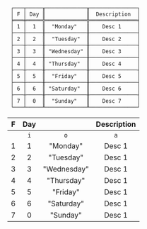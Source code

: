 ```text
 ┌───┬─────╥─────────────╥───────────────┐
 │ F │ Day ║             ║  Description  │
 ╞═══╪═════╬═════════════╬═══════════════╡
 │ 1 │  1  ║  "Monday"   ║    Desc 1     │
 ├───┼─────╫─────────────╫───────────────┤
 │ 2 │  2  ║  "Tuesday"  ║    Desc 2     │
 ├───┼─────╫─────────────╫───────────────┤
 │ 3 │  3  ║ "Wednesday" ║    Desc 3     │
 ├───┼─────╫─────────────╫───────────────┤
 │ 4 │  4  ║ "Thursday"  ║    Desc 4     │
 ├───┼─────╫─────────────╫───────────────┤
 │ 5 │  5  ║  "Friday"   ║    Desc 5     │
 ├───┼─────╫─────────────╫───────────────┤
 │ 6 │  6  ║ "Saturday"  ║    Desc 6     │
 ├───┼─────╫─────────────╫───────────────┤
 │ 7 │  0  ║  "Sunday"   ║    Desc 7     │
 └───┴─────╨─────────────╨───────────────┘
```

| F | Day |             | Description |
|:-:|:---:|:-----------:|:-----------:|
|   | `i` |     `o`     |     `a`     |
| 1 |  1  |  "Monday"   |   Desc 1    |
| 2 |  2  |  "Tuesday"  |   Desc 1    |
| 3 |  3  | "Wednesday" |   Desc 1    |
| 4 |  4  | "Thursday"  |   Desc 1    |
| 5 |  5  |  "Friday"   |   Desc 1    |
| 6 |  6  | "Saturday"  |   Desc 1    |
| 7 |  0  |  "Sunday"   |   Desc 1    |

